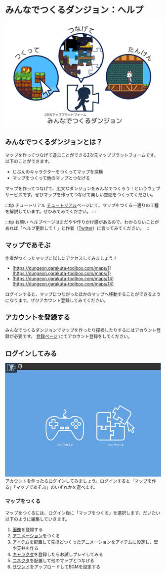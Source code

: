 # みんなでつくるダンジョン：ヘルプ

![みんなでつくるダンジョン](./images/minnade_dungeon.png)

## みんなでつくるダンジョンとは？
マップを作ってつなげて遊ぶことができる2次元マッププラットフォームです。
以下のことができます。

- じぶんのキャラクターをつくってマップを探検
- マップをつくって他のマップとつなげる

マップを作ってつなげて、広大なダンジョンをみんなでつくろう！というウェブサービスです。ぜひマップを作ってつなげて楽しい空間をつくってください。

:::tip チュートリアル
[チュートリアル](/guide/tutorial/)ページにて、マップをつくる一通りの工程を解説しています。ぜひみてみてください。
:::

:::tip お願い
ヘルプページはまだやや作りかけ感があるので、わからないことがあれば「ヘルプ更新して！」と作者（[Twitter](https://twitter.com/piyorinpa)）に言ってみてください。
:::


## マップであそぶ
作者がつくったマップに試しにアクセスしてみましょう！

- [https://dungeon.garakuta-toolbox.com/maps/1](https://dungeon.garakuta-toolbox.com/maps/1)
- [https://dungeon.garakuta-toolbox.com/maps/14](https://dungeon.garakuta-toolbox.com/maps/14)

ログインすると、マップにつながったほかのマップへ移動することができるようになります。ぜひアカウント登録してみてください。

## アカウントを登録する
みんなでつくるダンジョンでマップを作ったり探検したりするにはアカウント登録が必要です。
[登録ページ](https://dungeon.garakuta-toolbox.com/auth/sign_up) にてアカウント登録をしてください。

## ログインしてみる
![ログイン後の画面](./images/select-play-mode.png)
アカウントを作ったらログインしてみましょう。ログインすると「マップを作る」「マップであそぶ」のいずれかを選べます。

### マップをつくる

マップをつくるには、ログイン後に「マップをつくる」を選択します。だいたい以下のように編集していきます。

1. [画像](/guide/texture/)を登録する
1. [アニメーション](/guide/animation/)をつくる
1. [アイテム](/guide/item/)を配置して先ほどつくったアニメーションをアイテムに設定し、壁や天井を作る
1. [キャラクタ](/guide/avatar/)を登録したらお試しプレイしてみる
1. [コネクタ](/guide/connector/)を配置して他のマップとつなげる
1. [サウンド](/guide/sound/)をアップロードしてBGMを設定する
